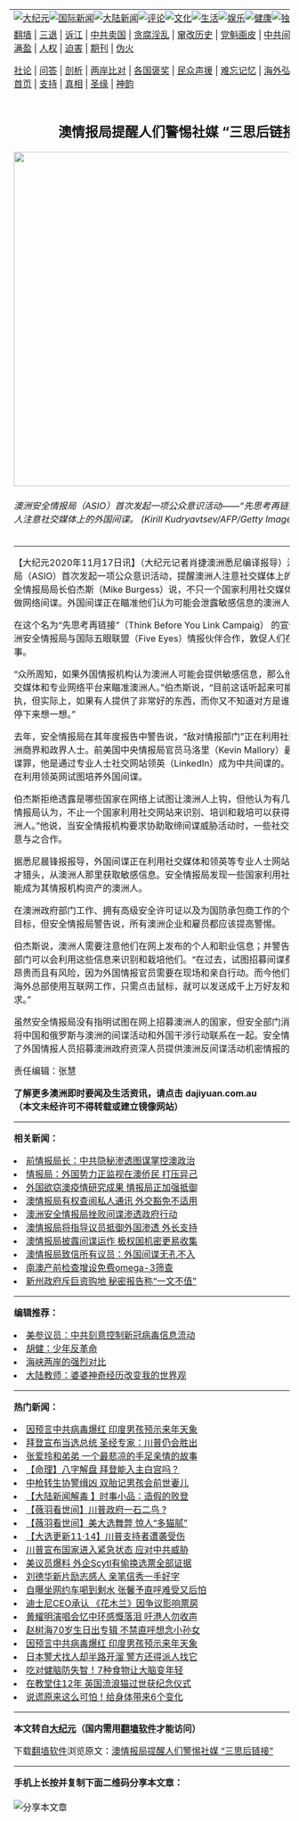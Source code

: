 <a name="1" id="1" target="_blank"></a><span id="1"></span>
<table align=center border="0"><tr><td colspan="2" VALIGN=TOP><a href="https://github.com/yfnpkc3012/djy/blob/master/gb/nsc413.md#1"><img src="https://raw.githubusercontent.com/yfnpkc3012/www/master/t/djy/1.jpg" title="大纪元"></a><a href="https://github.com/yfnpkc3012/djy/blob/master/gb/n24hr.md#1"><img src="https://raw.githubusercontent.com/yfnpkc3012/www/master/t/djy/3.jpg" title="国际新闻"></a><a href="https://github.com/yfnpkc3012/djy/blob/master/gb/nsc413.md#1"><img src="https://raw.githubusercontent.com/yfnpkc3012/www/master/t/djy/4.jpg" title="大陆新闻"></a><a href="https://github.com/yfnpkc3012/djy/blob/master/gb/news392.md#1"><img src="https://raw.githubusercontent.com/yfnpkc3012/www/master/t/djy/5.jpg" title="评论"></a><a href="https://github.com/yfnpkc3012/djy/blob/master/gb/news2007.md#1"><img src="https://raw.githubusercontent.com/yfnpkc3012/www/master/t/djy/6.jpg" title="文化"></a><a href="https://github.com/yfnpkc3012/djy/blob/master/gb/news2008.md#1"><img src="https://raw.githubusercontent.com/yfnpkc3012/www/master/t/djy/7.jpg" title="生活"></a><a href="https://github.com/yfnpkc3012/djy/blob/master/gb/ncyule.md#1"><img src="https://raw.githubusercontent.com/yfnpkc3012/www/master/t/djy/8.jpg" title="娱乐"></a><a href="https://github.com/yfnpkc3012/djy/blob/master/gb/nsc1002.md#1"><img src="https://raw.githubusercontent.com/yfnpkc3012/www/master/t/djy/9.jpg" title="健康"><a href="https://github.com/yfnpkc3012/djy/blob/master/gb/nf6092.md#1"><img src="https://raw.githubusercontent.com/yfnpkc3012/www/master/t/djy/10a.jpg" title="独家"></a><a href="https://github.com/yfnpkc3012/djy/blob/master/gb/nf4514.md#1"><img src="https://raw.githubusercontent.com/yfnpkc3012/www/master/t/djy/12a.jpg" title="头条"></a></td></tr>
<tr><td colspan="2" VALIGN=TOP><a target="_blank" href="https://github.com/yfnpkc3012/www/blob/master/README.md?zsrh#1">翻墙</a> | <a target="_blank" href="https://github.com/yfnpkc3012/djy/blob/master/gb/nf5657.md#1">三退</a> | <a target="_blank" href="https://github.com/yfnpkc3012/djy/blob/master/gb/nf6124.md#1">诉江</a> | <a target="_blank" href="https://github.com/yfnpkc3012/djy/blob/master/gb/nf1176117.md#1">中共卖国</a> | <a target="_blank" href="https://github.com/yfnpkc3012/djy/blob/master/gb/nf5773.md#1">贪腐淫乱</a> | <a target="_blank" href="https://github.com/yfnpkc3012/djy/blob/master/gb/nf1176115.md#1">窜改历史</a> | <a target="_blank" href="https://github.com/yfnpkc3012/djy/blob/master/gb/nf1176107.md#1">党魁画皮</a> | <a target="_blank" href="https://github.com/yfnpkc3012/djy/blob/master/gb/nf1320400.md#1">中共间谍</a> | <a target="_blank" href="https://github.com/yfnpkc3012/djy/blob/master/gb/nf1176114.md#1">破坏传统</a> | <a target="_blank" href="https://github.com/yfnpkc3012/ntdtv/blob/master/gb/prog447_1.md#1">恶贯满盈</a> | <a target="_blank" href="https://github.com/yfnpkc3012/djy/blob/master/gb/ncid278.md#1">人权</a> | <a target="_blank" href="https://github.com/yfnpkc3012/djy/blob/master/gb/nf1176111.md#1">迫害</a> | <a target="_blank" href="https://gitlab.com/szzdlab/mh-qikan/blob/master/README.md#1">期刊</a> | <a target="_blank" href="https://github.com/yfnpkc3012/djy/blob/master/gb/nf5562.md#1">伪火</a></p><p><a target="_blank" href="https://github.com/yfnpkc3012/djy/blob/master/gb/9p.md#1">社论</a> | <a target="_blank" href="https://github.com/yfnpkc3012/djy/blob/master/gb/nf4378.md#1">问答</a> | <a target="_blank" href="https://github.com/yfnpkc3012/djy/blob/master/gb/nf5792.md#1">剖析</a> | <a target="_blank" href="https://github.com/yfnpkc3012/djy/blob/master/gb/nf5735.md#1">两岸比对</a> | <a target="_blank" href="https://github.com/yfnpkc3012/djy/blob/master/gb/nf6119.md#1">各国褒奖</a> | <a target="_blank" href="https://github.com/yfnpkc3012/djy/blob/master/gb/nf6120.md#1">民众声援</a> | <a target="_blank" href="https://github.com/yfnpkc3012/djy/blob/master/gb/nf1188594.md#1">难忘记忆</a> | <a target="_blank" href="https://github.com/yfnpkc3012/djy/blob/master/gb/nf3180.md#1">海外弘传</a> | <a target="_blank" href="https://github.com/yfnpkc3012/djy/blob/master/gb/nf5410.md#1">万人上访</a> | <a target="_blank" href="https://github.com/yfnpkc3012/www/blob/master/README.md?zsrh#1">平台首页</a> | <a target="_blank" href="https://github.com/yfnpkc3012/djy/blob/master/gb/nf4386.md#1">支持</a> | <a target="_blank" href="https://github.com/yfnpkc3012/djy/blob/master/gb/nf4389.md#1">真相</a> | <a target="_blank" href="https://github.com/yfnpkc3012/djy/blob/master/gb/nf5790.md#1">圣缘</a> | <a target="_blank" href="https://github.com/yfnpkc3012/djy/blob/master/gb/nf4786.md#1">神韵</a></td></tr>
<tr><td VALIGN=TOP width="626"><h2 align=center>澳情报局提醒人们警惕社媒 “三思后链接”</h2>
<img width="600" src="https://i.epochtimes.com/assets/uploads/2018/03/5bd52acf4c9f0af476c8754f570d6d77-600x400.jpg" />
<h6>澳洲安全情报局（ASIO）首次发起一项公众意识活动——“先思考再链接”，提醒澳洲人注意社交媒体上的外国间谍。 (Kirill Kudryavtsev/AFP/Getty Images)
</h6>
<hr>
<p>【大纪元2020年11月17日讯】（大纪元记者肖捷<ahref="https://github.com/yfnpkc3012/djy/blob/master/gb/tag/%E6%BE%B3%E6%B4%B2.md#1">澳洲</a>悉尼编译报导）澳洲安全<ahref="https://github.com/yfnpkc3012/djy/blob/master/gb/tag/%E6%83%85%E6%8A%A5%E5%B1%80.md#1">情报局</a>（ASIO）首次发起一项公众意识活动，提醒澳洲人注意<ahref="https://github.com/yfnpkc3012/djy/blob/master/gb/tag/%E7%A4%BE%E4%BA%A4%E5%AA%92%E4%BD%93.md#1">社交媒体</a>上的<ahref="https://github.com/yfnpkc3012/djy/blob/master/gb/tag/%E5%A4%96%E5%9B%BD%E9%97%B4%E8%B0%8D.md#1">外国间谍</a>。安全情报局局长伯杰斯（Mike Burgess）说，不只一个国家利用<ahref="https://github.com/yfnpkc3012/djy/blob/master/gb/tag/%E7%A4%BE%E4%BA%A4%E5%AA%92%E4%BD%93.md#1">社交媒体</a>来培训澳洲人做网络间谍。外国间谍正在瞄准他们认为可能会泄露敏感信息的澳洲人。</p>
<p>在这个名为“先思考<ahref="https://github.com/yfnpkc3012/djy/blob/master/gb/tag/%E5%86%8D%E9%93%BE%E6%8E%A5.md#1">再链接</a>”（Think Before You Link Campaig） 的宣传活动中，<ahref="https://github.com/yfnpkc3012/djy/blob/master/gb/tag/%E6%BE%B3%E6%B4%B2.md#1">澳洲</a>安全<ahref="https://github.com/yfnpkc3012/djy/blob/master/gb/tag/%E6%83%85%E6%8A%A5%E5%B1%80.md#1">情报局</a>与国际五眼联盟（Five Eyes）情报伙伴合作，敦促人们在网上要谨慎行事。</p>
<p>“众所周知，如果外国情报机构认为澳洲人可能会提供敏感信息，那么他们就会通过社交媒体和专业网络平台来瞄准澳洲人。”伯杰斯说，“目前这话听起来可能有点不爽或偏执，但实际上，如果有人提供了非常好的东西，而你又不知道对方是谁，你可能需要停下来想一想。”</p>
<p>去年，安全情报局在其年度报告中警告说，“敌对情报部门”正在利用社交媒体瞄准澳洲商界和政界人士。前美国中央情报局官员马洛里（Kevin Mallory）最近被判犯有间谍罪，他是通过专业人士社交网站领英（LinkedIn）成为中共间谍的。据悉，中国正在利用领英网试图培养<ahref="https://github.com/yfnpkc3012/djy/blob/master/gb/tag/%E5%A4%96%E5%9B%BD%E9%97%B4%E8%B0%8D.md#1">外国间谍</a>。</p>
<p>伯杰斯拒绝透露是哪些国家在网络上试图让澳洲人上钩，但他认为有几个罪魁。“安全情报局认为，不止一个国家利用社交网站来识别、培训和栽培可以获得敏感信息的澳洲人。”他说，当安全情报机构要求协助取缔间谍威胁活动时，一些社交媒体平台不愿意与之合作。</p>
<p>据悉尼晨锋报报导，外国间谍正在利用社交媒体和领英等专业人士网站，冒充全球人才猎头，从澳洲人那里获取敏感信息。安全情报局发现一些国家利用社交媒体接近可能成为其情报机构资产的澳洲人。</p>
<p>在澳洲政府部门工作、拥有高级安全许可证以及为国防承包商工作的个人，都是主要目标，但安全情报局警告说，所有澳洲企业和雇员都应该提高警惕。</p>
<p>伯杰斯说，澳洲人需要注意他们在网上发布的个人和职业信息；并警告说，外国情报部门可以会利用这些信息来识别和栽培他们。“在过去，试图招募间谍费时费力、代价昂贵而且有风险，因为外国情报官员需要在现场和亲自行动。而今他们可以在安全的海外总部使用互联网工作，只需点击鼠标，就可以发送成千上万好友和网络社交请求。”</p>
<p>虽然安全情报局没有指明试图在网上招募澳洲人的国家，但安全部门消息人士此前曾将中国和俄罗斯与澳洲的间谍活动和外国干涉行动联系在一起。安全情报局今年挫败了外国情报人员招募澳洲政府资深人员提供澳洲反间谍活动机密情报的阴谋。</p>
<p>责任编辑：张慧</p>
<p><strong>了解更多澳洲即时要闻及生活资讯，请点击 <ahref="http://dajiyuan.com.au">dajiyuan.com.au</a></strong><br />
<strong>（本文未经许可不得转载或建立镜像网站）</strong></p>

<hr>


<strong>相关新闻：</strong>
<li><a href="https://github.com/yfnpkc3012/djy/blob/master/gb/19/11/22/n11672877.md#1">前情报局长：中共隐秘渗透图谋掌控澳政治</a></li>
<li><a href="https://github.com/yfnpkc3012/djy/blob/master/gb/20/8/10/n12319329.md#1">情报局：外国势力正监视在澳侨民 打压异己</a></li>
<li><a href="https://github.com/yfnpkc3012/djy/blob/master/gb/20/8/24/n12353188.md#1">外国欲窃澳疫情研究成果 情报局正加强抵御</a></li>
<li><a href="https://github.com/yfnpkc3012/djy/blob/master/gb/20/9/17/n12409990.md#1">澳情报局有权查阅私人通讯 外交豁免不适用</a></li>
<li><a href="https://github.com/yfnpkc3012/djy/blob/master/gb/20/10/16/n12479968.md#1">澳洲安全情报局挫败间谍渗透政府行动</a></li>
<li><a href="https://github.com/yfnpkc3012/djy/blob/master/gb/20/10/21/n12490983.md#1">澳情报局将指导议员抵御外国渗透 外长支持</a></li>
<li><a href="https://github.com/yfnpkc3012/djy/blob/master/gb/20/11/2/n12519285.md#1">澳情报局披露间谍运作 极权国机密更易收集</a></li>
<li><a href="https://github.com/yfnpkc3012/djy/blob/master/gb/20/11/9/n12535846.md#1">澳情报局致信所有议员：外国间谍无孔不入</a></li>
<li><a href="https://github.com/yfnpkc3012/djy/blob/master/gb/20/11/16/n12554566.md#1">南澳产前检查增设免费omega-3筛查</a></li>
<li><a href="https://github.com/yfnpkc3012/djy/blob/master/gb/20/11/16/n12554431.md#1">新州政府斥巨资购地 秘密报告称“一文不值”</a></li>
<hr>


<strong>编辑推荐：</strong>
<li><a href="https://github.com/onzhi266/djy/blob/master/gb/20/2/22/n11887949.md#1">美参议员：中共刻意控制新冠病毒信息流动</a></li>
<li><a href="https://github.com/tsiac2612/djy/blob/master/gb/18/8/22/n10656949.md#1" target="_blank">胡健：少年反革命</a></li><li><a href="https://github.com/yfnpkc3012/djy/blob/master/gb/8/12/18/n2367165.md?dfh#1" target="_blank">海峡两岸的强烈对比</a></li><li><a href="https://github.com/tsiac2612/djy/blob/master/gb/16/6/9/n7982398.md#1" target="_blank">大陆教师：婆婆神奇经历改变我的世界观</a></li>
<hr>

<strong>热门新闻：</strong>
<li><a href="https://github.com/ddcabe320/djy/blob/master/gb/20/11/15/n12550540.md#1">因预言中共病毒爆红 印度男孩预示来年天象</a></li>
<li><a href="https://github.com/ddcabe320/djy/blob/master/gb/20/11/11/n12540543.md#1">拜登宣布当选总统 圣经专家：川普仍会胜出</a></li>
<li><a href="https://github.com/ddcabe320/djy/blob/master/gb/20/11/10/n12537654.md#1">张爱玲和弟弟 一个最悲凉的手足亲情的故事</a></li>
<li><a href="https://github.com/ddcabe320/djy/blob/master/gb/20/11/9/n12535003.md#1">【命理】八字解盘 拜登能入主白宫吗？</a></li>
<li><a href="https://github.com/ddcabe320/djy/blob/master/gb/20/11/6/n12529751.md#1">中枪转生协警缉凶  双胎记男孩会前世妻儿</a></li>
<li><a href="https://github.com/ddcabe320/djy/blob/master/gb/20/11/15/n12551030.md#1">【大陆新闻解毒 】时事小品：造假的败登</a></li>
<li><a href="https://github.com/ddcabe320/djy/blob/master/gb/20/11/15/n12551389.md#1">【薇羽看世间】川普政府一石二鸟  ?</a></li>
<li><a href="https://github.com/ddcabe320/djy/blob/master/gb/20/11/15/n12551495.md#1">【薇羽看世间】美大选舞弊 惊人“多猫腻”</a></li>
<li><a href="https://github.com/ddcabe320/djy/blob/master/gb/20/11/14/n12549021.md#1">【大选更新11·14】川普支持者遭袭受伤</a></li>
<li><a href="https://github.com/ddcabe320/djy/blob/master/gb/20/11/13/n12548081.md#1">川普宣布国家进入紧急状态 应对中共威胁</a></li>
<li><a href="https://github.com/ddcabe320/djy/blob/master/gb/20/11/14/n12548711.md#1">美议员爆料 外企Scytl有偷换选票全部证据</a></li>
<li><a href="https://github.com/ddcabe320/djy/blob/master/gb/20/11/13/n12548015.md#1">刘德华新片励志感人 亲笔信秀一手好字</a></li>
<li><a href="https://github.com/ddcabe320/djy/blob/master/gb/20/11/13/n12548178.md#1">自曝坐网约车喝到剩水 张馨予直呼难受又后怕</a></li>
<li><a href="https://github.com/ddcabe320/djy/blob/master/gb/20/11/15/n12551581.md#1">迪士尼CEO承认 《花木兰》因争议影响票房</a></li>
<li><a href="https://github.com/ddcabe320/djy/blob/master/gb/20/11/13/n12547700.md#1">黄耀明演唱会忆中环感慨落泪 吁港人勿收声</a></li>
<li><a href="https://github.com/ddcabe320/djy/blob/master/gb/20/11/15/n12551768.md#1">赵树海70岁生日出专辑 不禁直呼想念小孙女</a></li>
<li><a href="https://github.com/ddcabe320/djy/blob/master/gb/20/11/15/n12550540.md#1">因预言中共病毒爆红 印度男孩预示来年天象</a></li>
<li><a href="https://github.com/ddcabe320/djy/blob/master/gb/20/11/15/n12550309.md#1">日本警犬找人却半路开溜 警方还得派人找它</a></li>
<li><a href="https://github.com/ddcabe320/djy/blob/master/gb/20/11/13/n12547495.md#1">吃对健脑防失智！7种食物让大脑变年轻</a></li>
<li><a href="https://github.com/ddcabe320/djy/blob/master/gb/20/11/16/n12552492.md#1">在教堂住12年 英国流浪猫过世获纪念仪式</a></li>
<li><a href="https://github.com/ddcabe320/djy/blob/master/gb/20/11/13/n12548179.md#1">说谎原来这么可怕！给身体带来6个变化</a></li>
<hr>

<strong>本文转自<a href="https://www.epochtimes.com">大纪元</a>（国内需用<a href="https://github.com/yfnpkc3012/www/blob/master/README.md#8">翻墙软件</a>才能访问）</strong><p>下载<a href="https://github.com/yfnpkc3012/www/blob/master/README.md#8">翻墙软件</a>浏览原文：<a href="https://www.epochtimes.com/gb/20/11/16/n12554545.htm">澳情报局提醒人们警惕社媒 “三思后链接”</a></p><hr>

<strong>手机上长按并复制下面二维码分享本文章：</strong><br><br><img src="https://chart.apis.google.com/chart?cht=qr&chs=240x240&choe=UTF-8&chld=M|2&chl=https://github.com/yfnpkc3012/djy/blob/master/gb/20/11/16/n12554545.md%231" title="分享本文章"></td><td VALIGN=TOP><a href="https://github.com/yfnpkc3012/djy/blob/master/gb/16/1/21/n4622075.md?dfh#1" target="_blank"><img src="https://raw.githubusercontent.com/yfnpkc3012/djy/master/gb/300/wei-f1.jpg" title="中共的伪火骗局"  alt="中共的伪火骗局"></a><br><a href="https://github.com/yfnpkc3012/www/blob/master/README.md?dfh#9" target="_blank"><img src="https://raw.githubusercontent.com/yfnpkc3012/djy/master/gb/300/yong-h.jpg" title="永恒的见证"  alt="永恒的见证"></a><br><a href="https://github.com/yfnpkc3012/djy/blob/master/gb/13/9/29/n3974789.md?dfh#1" target="_blank"><img src="https://raw.githubusercontent.com/yfnpkc3012/djy/master/gb/300/shang-lnz.jpg" title="善良女子被中共投男牢"  alt="善良女子被中共投男牢"></a><br><a href="https://github.com/yfnpkc3012/djy/blob/master/gb/16/3/16/n4663449.md?dfh#1" target="_blank"><img src="https://raw.githubusercontent.com/yfnpkc3012/djy/master/gb/300/huo-z3.jpg" title="警卫目击活摘器官"  alt="警卫目击活摘器官"></a><br><a href="https://github.com/yfnpkc3012/djy/blob/master/gb/16/8/7/n8177641.md?dfh#1" target="_blank"><img src="https://raw.githubusercontent.com/yfnpkc3012/djy/master/gb/300/huo-z4.jpg" title="证人描述活摘恐怖"  alt="证人描述活摘恐怖"></a><br><a href="https://github.com/yfnpkc3012/djy/blob/master/gb/10/4/19/n2881569.md?dfh#1" target="_blank"><img src="https://raw.githubusercontent.com/yfnpkc3012/djy/master/gb/300/huo-z1.jpg" title="揭开活摘器官黑幕"  alt="揭开活摘器官黑幕"></a><br><a href="https://github.com/yfnpkc3012/djy/blob/master/gb/10/11/7/n3077476.md?dfh#1" target="_blank"><img src="https://raw.githubusercontent.com/yfnpkc3012/djy/master/gb/300/ma-ks.jpg" title="马克思的成魔之路"  alt="马克思的成魔之路"></a><br><a href="https://github.com/yfnpkc3012/djy/blob/master/gb/14/6/9/n4173977.md?dfh#1" target="_blank"><img src="https://raw.githubusercontent.com/yfnpkc3012/djy/master/gb/300/chang-zs.jpg" title="藏字石 蕴天机"  alt="藏字石 蕴天机"></a><br><a href="https://github.com/yfnpkc3012/djy/blob/master/gb/18/5/10/n10381511.md?dfh#1" target="_blank"><img src="https://raw.githubusercontent.com/yfnpkc3012/djy/master/gb/300/st1.jpg" title="关注3亿人三退"  alt="关注3亿人三退"></a><br><a href="https://github.com/yfnpkc3012/djy/blob/master/gb/18/3/21/n10237682.md?dfh#1" target="_blank"><img src="https://raw.githubusercontent.com/yfnpkc3012/djy/master/gb/300/jie-t.jpg" title="解体中共复兴中华"  alt="解体中共复兴中华"></a><br><a href="https://github.com/yfnpkc3012/djy/blob/master/gb/9/2/9/n2422991.md?dfh#1" target="_blank"><img src="https://raw.githubusercontent.com/yfnpkc3012/djy/master/gb/300/gao-zs.jpg" title="中共迫害良心律师"  alt="中共迫害良心律师"></a><br><a href="https://github.com/yfnpkc3012/djy/blob/master/gb/18/12/9/n10900044.md?dfh#1" target="_blank"><img src="https://raw.githubusercontent.com/yfnpkc3012/djy/master/gb/300/sj1.jpg" title="303万人举报江泽民"  alt="303万人举报江泽民"></a><br><a href="https://github.com/yfnpkc3012/djy/blob/master/gb/18/8/28/n10672014.md?dfh#1" target="_blank"><img src="https://raw.githubusercontent.com/yfnpkc3012/djy/master/gb/300/sj2.jpg" title="这些官员为何起诉江泽民"  alt="这些官员为何起诉江泽民"></a><br><a href="https://github.com/yfnpkc3012/djy/blob/master/gb/8/12/18/n2367165.md?dfh#1" target="_blank"><img src="https://raw.githubusercontent.com/yfnpkc3012/djy/master/gb/300/liangan.jpg" title="海峡两岸的强烈对比"  alt="海峡两岸的强烈对比"></a><br><a href="https://github.com/yfnpkc3012/djy/blob/master/gb/15/12/10/n4593139.md?dfh#1" target="_blank"><img src="https://raw.githubusercontent.com/yfnpkc3012/djy/master/gb/300/jia-ndzl.jpg" title="加拿大总理的贺信"  alt="加拿大总理的贺信"></a><br><a href="https://github.com/yfnpkc3012/djy/blob/master/gb/11/6/17/n3289382.md?dfh#1" target="_blank"><img src="https://raw.githubusercontent.com/yfnpkc3012/djy/master/gb/300/xiao-wd.jpg" title="探寻真相兼听则明"  alt="探寻真相兼听则明"></a><br><a href="https://github.com/yfnpkc3012/djy/blob/master/gb/18/10/27/n10812623.md?dfh#1" target="_blank"><img src="https://raw.githubusercontent.com/yfnpkc3012/djy/master/gb/300/yindu.jpg" title="印度媒体报道东方"  alt="印度媒体报道东方"></a><br><a href="https://github.com/yfnpkc3012/djy/blob/master/gb/18/6/9/n10469652.md?dfh#1" target="_blank"><img src="https://raw.githubusercontent.com/yfnpkc3012/djy/master/gb/300/xie-j.jpg" title="不一样的海外校园"  alt="不一样的海外校园"></a><br><a href="https://github.com/yfnpkc3012/djy/blob/master/gb/7/4/5/n1669415.md?dfh#1" target="_blank"><img src="https://raw.githubusercontent.com/yfnpkc3012/djy/master/gb/300/li-up.jpg" title="从大师到徒弟的传奇"  alt="从大师到徒弟的传奇"></a><br><a href="https://github.com/yfnpkc3012/djy/blob/master/gb/17/5/26/n9191512.md?dfh#1" target="_blank"><img src="https://raw.githubusercontent.com/yfnpkc3012/djy/master/gb/300/zfl2.jpg" title="亿万人与东方一本奇书"  alt="亿万人与东方一本奇书"></a><br><a href="https://github.com/yfnpkc3012/djy/blob/master/gb/13/11/27/n4020290.md?dfh#1" target="_blank"><img src="https://raw.githubusercontent.com/yfnpkc3012/djy/master/gb/300/zhen-h.jpg" title="大陆见不到的震撼场面"  alt="大陆见不到的震撼场面"></a><br><a href="https://github.com/yfnpkc3012/djy/blob/master/gb/15/7/17/n4482910.md?dfh#1" target="_blank"><img src="https://raw.githubusercontent.com/yfnpkc3012/djy/master/gb/300/dalu-sk.jpg" title="人心向善 大陆当初盛况"  alt="人心向善 大陆当初盛况"></a><br><a href="https://github.com/yfnpkc3012/djy/blob/master/gb/19/1/5/n10955468.md?dfh#1" target="_blank"><img src="https://raw.githubusercontent.com/yfnpkc3012/djy/master/gb/300/zfl1.jpg" title="追寻真理 这书讲什么"  alt="追寻真理 这书讲什么"></a><br><a href="https://github.com/yfnpkc3012/www/blob/master/README.md?dfh#1" target="_blank"><img src="https://raw.githubusercontent.com/yfnpkc3012/djy/master/gb/300/fq1.jpg" title="下载免费翻墙软件"  alt="下载免费翻墙软件"></a><br></td></tr></table>

